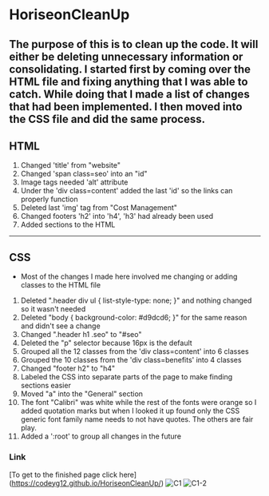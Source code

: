 # HoriseonCleanUp

## The purpose of this is to clean up the code. It will either be deleting unnecessary information or consolidating. I started first by coming over the HTML file and fixing anything that I was able to catch. While doing that I made a list of changes that had been implemented. I then moved into the CSS file and did the same process.

## HTML

1. Changed 'title' from "website"
2. Changed 'span class=seo' into an "id"
3. Image tags needed 'alt' attribute
4. Under the 'div class=content' added the last 'id' so the links can properly function 
5. Deleted last 'img' tag from "Cost Management"
6. Changed footers 'h2' into 'h4', 'h3' had already been used
7. Added sections to the HTML

---

## CSS

- Most of the changes I made here involved me changing or adding classes to the HTML file

1. Deleted ".header div ul {
   list-style-type: none;
   }" and nothing changed so it wasn't needed
2. Deleted "body {
   background-color: #d9dcd6;
   }" for the same reason and didn't see a change
3. Changed ".header h1 .seo" to "#seo"
4. Deleted the "p" selector because 16px is the default 
5. Grouped all the 12 classes from the 'div class=content' into 6 classes
6. Grouped the 10 classes from the 'div class=benefits' into 4 classes
7. Changed "footer h2" to "h4" 
8. Labeled the CSS into separate parts of the page to make finding sections easier
9. Moved "a" into the "General" section
10. The font "Calibri" was white while the rest of the fonts were orange so I added quotation marks but when I looked it up found only the CSS generic font family name needs to not have quotes. The others are fair play.
11. Added a ':root' to group all changes in the future

### Link

[To get to the finished page click here] (https://codeyg12.github.io/HoriseonCleanUp/)
![C1](https://user-images.githubusercontent.com/103782398/170801573-6d28421c-0558-4c94-bff7-faa1be53d87a.png)
![C1-2](https://user-images.githubusercontent.com/103782398/170801610-bc833949-4e20-4894-8327-6482b1af9f60.png)